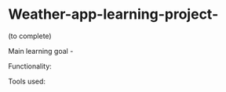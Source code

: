 # Weather-app-learning-project-
(to complete) 

Main learning goal -


Functionality:



Tools used:

